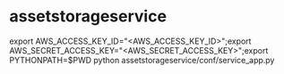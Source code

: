 # assetstorageservice

export AWS_ACCESS_KEY_ID="<AWS_ACCESS_KEY_ID>";export AWS_SECRET_ACCESS_KEY="<AWS_SECRET_ACCESS_KEY>";export PYTHONPATH=$PWD
python assetstorageservice/conf/service_app.py 
